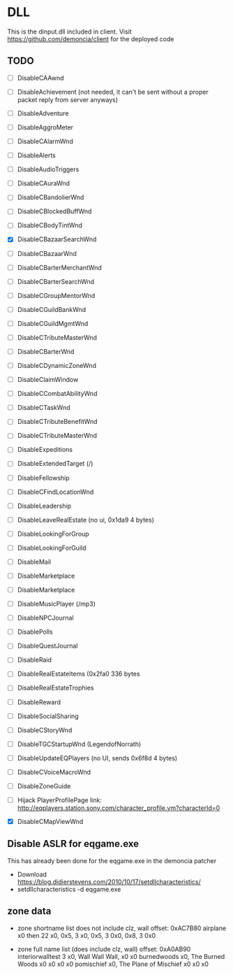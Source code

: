 # DLL

This is the dinput.dll included in client. Visit https://github.com/demoncia/client for the deployed code


## TODO
- [ ] DisableCAAwnd
- [ ] DisableAchievement (not needed, it can't be sent without a proper packet reply from server anyways)
- [ ] DisableAdventure
- [ ] DisableAggroMeter
- [ ] DisableCAlarmWnd
- [ ] DisableAlerts
- [ ] DisableAudioTriggers
- [ ] DisableCAuraWnd
- [ ] DisableCBandolierWnd
- [ ] DisableCBlockedBuffWnd
- [ ] DisableCBodyTintWnd
- [x] DisableCBazaarSearchWnd
- [ ] DisableCBazaarWnd
- [ ] DisableCBarterMerchantWnd
- [ ] DisableCBarterSearchWnd
- [ ] DisableCGroupMentorWnd
- [ ] DisableCGuildBankWnd
- [ ] DisableCGuildMgmtWnd
- [ ] DisableCTributeMasterWnd
- [ ] DisableCBarterWnd
- [ ] DisableCDynamicZoneWnd
- [ ] DisableClaimWindow
- [ ] DisableCCombatAbilityWnd
- [ ] DisableCTaskWnd
- [ ] DisableCTributeBenefitWnd
- [ ] DisableCTributeMasterWnd
- [ ] DisableExpeditions
- [ ] DisableExtendedTarget (/)
- [ ] DisableFellowship
- [ ] DisableCFindLocationWnd
- [ ] DisableLeadership
- [ ] DisableLeaveRealEstate (no ui, 0x1da9 4 bytes)
- [ ] DisableLookingForGroup
- [ ] DisableLookingForGuild
- [ ] DisableMail
- [ ] DisableMarketplace
- [ ] DisableMarketplace
- [ ] DisableMusicPlayer (/mp3)
- [ ] DisableNPCJournal
- [ ] DisablePolls
- [ ] DisableQuestJournal
- [ ] DisableRaid
- [ ] DisableRealEstateItems (0x2fa0 336 bytes
- [ ] DisableRealEstateTrophies
- [ ] DisableReward
- [ ] DisableSocialSharing
- [ ] DisableCStoryWnd
- [ ] DisableTGCStartupWnd (LegendofNorrath)
- [ ] DisableUpdateEQPlayers (no UI, sends 0x6f8d 4 bytes)
- [ ] DisableCVoiceMacroWnd
- [ ] DisableZoneGuide
- [ ] Hijack PlayerProfilePage link: http://eqplayers.station.sony.com/character_profile.vm?characterId=0
- [x] DisableCMapViewWnd


## Disable ASLR for eqgame.exe


This has already been done for the eqgame.exe in the demoncia patcher
- Download https://blog.didierstevens.com/2010/10/17/setdllcharacteristics/
- setdllcharacteristics -d eqgame.exe



## zone data
- zone shortname list does not include clz, wall
offset: 0xAC7B80
airplane x0 then 22 x0, 0x5, 3 x0, 0x5, 3 0x0, 0x8, 3 0x0

- zone full name list (does include clz, wall)
offset: 0xA0AB90
interiorwalltest 3 x0, Wall Wall Wall, x0 x0
burnedwoods x0, The Burned Woods x0 x0 x0 x0
pomischief x0, The Plane of Mischief x0 x0 x0